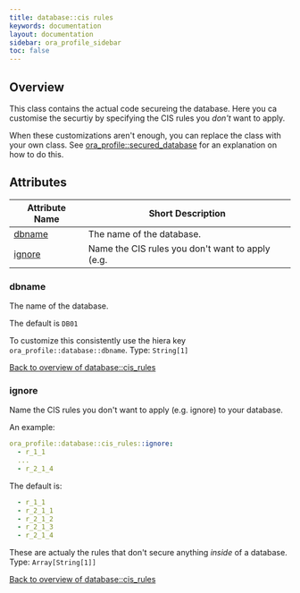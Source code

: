 ```yaml
---
title: database::cis rules
keywords: documentation
layout: documentation
sidebar: ora_profile_sidebar
toc: false
---
```

## Overview

This class contains the actual code secureing the database. Here you ca customise the securtiy by specifying the CIS rules you *don't* want to apply.


When these customizations aren't enough, you can replace the class with your own class. See [ora_profile::secured_database](./secured_database.html) for an explanation on how to do this.




## Attributes



Attribute Name                        | Short Description                                |
------------------------------------- | ------------------------------------------------ |
[dbname](#database::cis_rules_dbname) | The name of the database.                        |
[ignore](#database::cis_rules_ignore) | Name the CIS rules you don't want to apply (e.g. |




### dbname<a name='database::cis_rules_dbname'>

The name of the database.

The default is `DB01`

To customize this consistently use the hiera key `ora_profile::database::dbname`.
Type: `String[1]`


[Back to overview of database::cis_rules](#attributes)

### ignore<a name='database::cis_rules_ignore'>

Name the CIS rules you don't want to apply (e.g. ignore) to your database.

An example:

```yaml
ora_profile::database::cis_rules::ignore:
  - r_1_1
  ...
  - r_2_1_4
```

The default is:

```yaml
  - r_1_1
  - r_2_1_1
  - r_2_1_2
  - r_2_1_3
  - r_2_1_4
```

These are actualy the rules that don't secure anything *inside* of a database.
Type: `Array[String[1]]`


[Back to overview of database::cis_rules](#attributes)
